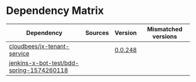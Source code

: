 # Dependency Matrix

Dependency | Sources | Version | Mismatched versions
---------- | ------- | ------- | -------------------
[cloudbees/jx-tenant-service](https://github.com/cloudbees/jx-tenant-service) |  | [0.0.248](https://github.com/cloudbees/jx-tenant-service/releases/tag/v0.0.248) | 
[jenkins-x-bot-test/bdd-spring-1574260118](https://github.com/jenkins-x-bot-test/bdd-spring-1574260118.git) |  | []() | 
